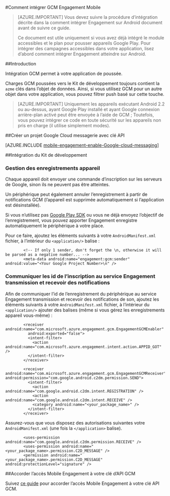 <properties
    pageTitle="Intégration de SDK Android Azure Engagement Mobile"
    description="Dernières mises à jour et procédures pour Android SDK pour Azure Mobile Engagement"
    services="mobile-engagement"
    documentationCenter="mobile"
    authors="piyushjo"
    manager="erikre"
    editor="" />

<tags
    ms.service="mobile-engagement"
    ms.workload="mobile"
    ms.tgt_pltfrm="mobile-android"
    ms.devlang="Java"
    ms.topic="article"
    ms.date="10/10/2016"
    ms.author="piyushjo" />

#<a name="how-to-integrate-gcm-with-mobile-engagement"></a>Comment intégrer GCM Engagement Mobile

> [AZURE.IMPORTANT] Vous devez suivre la procédure d’intégration décrite dans la comment intégrer Engagement sur Android document avant de suivre ce guide.
>
> Ce document est utile uniquement si vous avez déjà intégré le module accessibles et le plan pour pousser appareils Google Play. Pour intégrer des campagnes accessibles dans votre application, lisez d’abord comment intégrer Engagement atteindre sur Android.

##<a name="introduction"></a>Introduction

Intégration GCM permet à votre application de poussée.

Charges GCM poussées vers le Kit de développement toujours contient la `azme` clés dans l’objet de données. Ainsi, si vous utilisez GCM pour un autre objet dans votre application, vous pouvez filtrer push basé sur cette touche.

> [AZURE.IMPORTANT] Uniquement les appareils exécutant Android 2.2 ou au-dessus, ayant Google Play installé et ayant Google connexion arrière-plan activé peut être envoyée à l’aide de GCM ; Toutefois, vous pouvez intégrer ce code en toute sécurité sur les appareils non pris en charge (il utilise simplement modes).

##<a name="create-a-google-cloud-messaging-project-with-api-key"></a>Créer un projet Google Cloud messagerie avec clé API

[AZURE.INCLUDE [mobile-engagement-enable-Google-cloud-messaging](../../includes/mobile-engagement-enable-google-cloud-messaging.md)]

##<a name="sdk-integration"></a>Intégration du Kit de développement

### <a name="managing-device-registrations"></a>Gestion des enregistrements appareil

Chaque appareil doit envoyer une commande d’inscription sur les serveurs de Google, sinon ils ne peuvent pas être atteintes.

Un périphérique peut également annuler l’enregistrement à partir de notifications GCM (l’appareil est supprimée automatiquement si l’application est désinstallée).

Si vous n’utilisez pas [Google Play SDK] ou vous ne déjà envoyez l’objectif de l’enregistrement, vous pouvez apporter Engagement enregistre automatiquement le périphérique à votre place.

Pour ce faire, ajoutez les éléments suivants à votre `AndroidManifest.xml` fichier, à l’intérieur du `<application/>` balise :

            <!-- If only 1 sender, don't forget the \n, otherwise it will be parsed as a negative number... -->
            <meta-data android:name="engagement:gcm:sender" android:value="<Your Google Project Number>\n" />

### <a name="communicate-registration-id-to-the-engagement-push-service-and-receive-notifications"></a>Communiquer les id de l’inscription au service Engagement transmission et recevoir des notifications

Afin de communiquer l’id de l’enregistrement du périphérique au service Engagement transmission et recevoir des notifications de son, ajoutez les éléments suivants à votre `AndroidManifest.xml` fichier, à l’intérieur du `<application/>` ajouter des balises (même si vous gérez les enregistrements appareil vous-même) :

            <receiver android:name="com.microsoft.azure.engagement.gcm.EngagementGCMEnabler"
              android:exported="false">
              <intent-filter>
                <action android:name="com.microsoft.azure.engagement.intent.action.APPID_GOT" />
              </intent-filter>
            </receiver>

            <receiver android:name="com.microsoft.azure.engagement.gcm.EngagementGCMReceiver" android:permission="com.google.android.c2dm.permission.SEND">
              <intent-filter>
                <action android:name="com.google.android.c2dm.intent.REGISTRATION" />
                <action android:name="com.google.android.c2dm.intent.RECEIVE" />
                <category android:name="<your_package_name>" />
              </intent-filter>
            </receiver>

Assurez-vous que vous disposez des autorisations suivantes votre `AndroidManifest.xml` (une fois la `</application>` balise).

            <uses-permission android:name="com.google.android.c2dm.permission.RECEIVE" />
            <uses-permission android:name="<your_package_name>.permission.C2D_MESSAGE" />
            <permission android:name="<your_package_name>.permission.C2D_MESSAGE" android:protectionLevel="signature" />

##<a name="grant-mobile-engagement-access-to-your-gcm-api-key"></a>Accorder l’accès Mobile Engagement à votre clé d’API GCM

Suivez [ce guide](mobile-engagement-android-get-started.md#grant-mobile-engagement-access-to-your-gcm-api-key) pour accorder l’accès Mobile Engagement à votre clé API GCM.

[Google Play SDK]:https://developers.google.com/cloud-messaging/android/start

